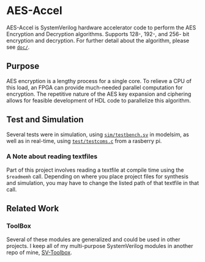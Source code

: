 # AES-Accel

AES-Accel is SystemVerilog hardware accelerator code to perform the AES Encryption and Decryption algorithms. Supports 128-, 192-, and 256- bit encryption and decryption. For further detail about the algorithm, please see [`doc/`](https://github.com/onesmallskipforman/AES-Accel/tree/master/doc).

## Purpose

AES encryption is a lengthy process for a single core. To relieve a CPU of this load, an FPGA can provide much-needed parallel computation for encryption. The repetitive nature of the AES key expansion and ciphering allows for feasible development of HDL code to parallelize this algorithm.

## Test and Simulation

Several tests were in simulation, using [`sim/testbench.sv`](https://github.com/onesmallskipforman/AES-Accel/tree/master/sim/testbench.sv) in modelsim, as well as in real-time, using [`test/testcoms.c`](https://github.com/onesmallskipforman/AES-Accel/tree/master/test/testcoms.c) from a rasberry pi.

### A Note about reading textfiles

Part of this project involves reading a textfile at compile time using the `$readmemh` call. Depending on where you place project files for synthesis and simulation, you may have to change the listed path of that textfile in that call.

## Related Work

### ToolBox

Several of these modules are generalized and could be used in other projects. I keep all of my multi-purpose SystemVerilog modules in another repo of mine, [SV-Toolbox](https://github.com/onesmallskipforman/SV-Toolbox).
